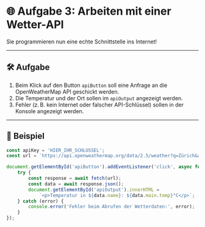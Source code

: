 # 🌐 Aufgabe 3: Arbeiten mit einer Wetter-API

Sie programmieren nun eine echte Schnittstelle ins Internet!

---

## 🛠️ Aufgabe

1. Beim Klick auf den Button `apiButton` soll eine Anfrage an die OpenWeatherMap API geschickt werden.
2. Die Temperatur und der Ort sollen im `apiOutput` angezeigt werden.
3. Fehler (z. B. kein Internet oder falscher API-Schlüssel) sollen in der Konsole angezeigt werden.

---

## 🧪 Beispiel

```javascript
const apiKey = 'HIER_IHR_SCHLÜSSEL';
const url = `https://api.openweathermap.org/data/2.5/weather?q=Zürich&appid=${apiKey}&units=metric`;

document.getElementById('apiButton').addEventListener('click', async function() {
    try {
        const response = await fetch(url);
        const data = await response.json();
        document.getElementById('apiOutput').innerHTML = 
            `<p>Temperatur in ${data.name}: ${data.main.temp}°C</p>`;
    } catch (error) {
        console.error('Fehler beim Abrufen der Wetterdaten:', error);
    }
});
```
